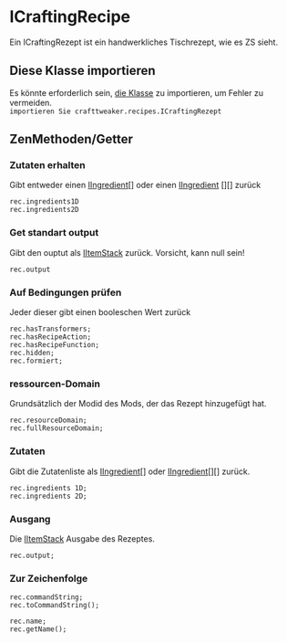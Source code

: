 # ICraftingRecipe

Ein ICraftingRezept ist ein handwerkliches Tischrezept, wie es ZS sieht.

## Diese Klasse importieren

Es könnte erforderlich sein, [die Klasse](/AdvancedFunctions/Import/) zu importieren, um Fehler zu vermeiden.  
`importieren Sie crafttweaker.recipes.ICraftingRezept`

## ZenMethoden/Getter

### Zutaten erhalten

Gibt entweder einen [IIngredient](/Vanilla/Variable_Types/IIngredient/)[] oder einen [IIngredient](/Vanilla/Variable_Types/IIngredient/) [][] zurück

```zenscript
rec.ingredients1D
rec.ingredients2D
```

### Get standart output

Gibt den ouptut als [IItemStack](/Vanilla/Items/IItemStack/) zurück. Vorsicht, kann null sein!

```zenscript
rec.output
```

### Auf Bedingungen prüfen

Jeder dieser gibt einen booleschen Wert zurück

```zenscript
rec.hasTransformers;
rec.hasRecipeAction;
rec.hasRecipeFunction;
rec.hidden;
rec.formiert;
```

### ressourcen-Domain

Grundsätzlich der Modid des Mods, der das Rezept hinzugefügt hat.

```zenscript
rec.resourceDomain;
rec.fullResourceDomain;
```

### Zutaten

Gibt die Zutatenliste als [IIngredient](/Vanilla/Variable_Types/IIngredient/)\[] oder [IIngredient](/Vanilla/Variable_Types/IIngredient/)\[]\[] zurück.

```zenscript
rec.ingredients 1D;
rec.ingredients 2D;
```

### Ausgang

Die [IItemStack](/Vanilla/Items/IItemStack/) Ausgabe des Rezeptes.

```zenscript
rec.output;
```

### Zur Zeichenfolge

```zenscript
rec.commandString;
rec.toCommandString();

rec.name;
rec.getName();
```